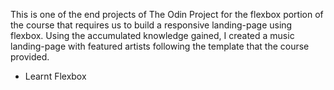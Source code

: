 This is one of the end projects of The Odin Project for the flexbox portion of the course that requires us to build a responsive landing-page using flexbox. Using the accumulated knowledge gained, I created a music landing-page with featured artists following the template that the course provided.

- Learnt Flexbox